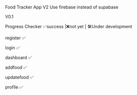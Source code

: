 Food Tracker App V2
Use firebase instead of supabase

V0.1

Progress Checker ✅success |❌not yet | 🛠️Under development

register    ✅

login       ✅

dashboard   ✅

addfood     ✅ 

updatefood  ✅

profile     ✅

